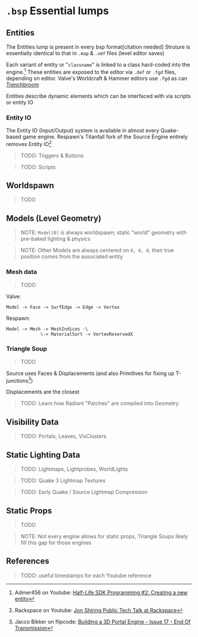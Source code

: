 # `.bsp` Essential lumps

## Entities

The Entities lump is present in every bsp format[citation needed]
Struture is essentially identical to that in `.map` & `.vmf` files (level editor saves)

Each variant of entity or "`classname`" is linked to a class hard-coded into the engine.[^Admer_ents]
These entities are exposed to the editor via `.def` or `.fgd` files, depending on editor.
Valve's Worldcraft & Hammer editors use `.fgd` as can [Trenchbroom](github.com/TrenchBroom/TrenchBroom)

Entities describe dynamic elements which can be interfaced with via scripts or entity IO


### Entity IO

The Entity IO (Input/Output) system is available in almost every Quake-based game engine.
Respawn's Titanfall fork of the Source Engine entirely removes Entity IO[^Slothy]

> TODO: Triggers & Buttons

> TODO: Scripts



## Worldspawn

> TODO



## Models (Level Geometry)

> NOTE: `Model[0]` is always worldspawn; static "world" geometry with pre-baked lighting & physics

> NOTE: Other Models are always centered on `0, 0, 0`, their true position comes from the associated entity


### Mesh data

> TODO

Valve:
```
Model -> Face -> SurfEdge -> Edge -> Vertex
```

Respawn:
```
Model -> Mesh -> MeshIndices -\
             \-> MaterialSort -> VertexReservedX
```


### Triangle Soup

> TODO

Source uses Faces & Displacements (and also Primitives for fixing up T-junctions[^flipcode])

Displacements are the closest

> TODO: Learn how Radiant "Patches" are compiled into Geometry



## Visibility Data

> TODO: Portals, Leaves, VisClusters



## Static Lighting Data

> TODO: Lightmaps, Lightprobes, WorldLights

> TODO: Quake 3 Lightmap Textures

> TODO: Early Quake / Source Lightmap Compression



## Static Props

> TODO

> NOTE: Not every engine allows for static props, Triangle Soups likely fill this gap for those engines



## References

[^Admer_ents]: Admer456 on Youtube: [Half-Life SDK Programming #2: Creating a new entity](https://www.youtube.com/watch?v=ECp6o6ex0Ok&list=PLZmAT317GNn19tjUoC9dlT8nv4f8GHcjy&index=4)
[^Slothy]: Rackspace on Youtube: [Jon Shiring Public Tech Talk at Rackspace](https://www.youtube.com/watch?v=ayF8e8q_aA8)
[^flipcode]: Jacco Bikker on flipcode: [Building a 3D Portal Engine - Issue 17 - End Of Transmission](https://www.flipcode.com/archives/Building_a_3D_Portal_Engine-Issue_17_End_Of_Transmission_.shtml)

> TODO: useful timestamps for each Youtube reference

